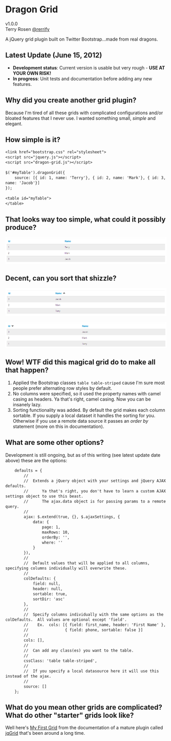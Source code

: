Dragon Grid
===============

v1.0.0<br />
Terry Rosen [@rerrify](https://twitter.com/rerrify)

A jQuery grid plugin built on Twitter Bootstrap...made from real dragons.<br />

Latest Update (June 15, 2012)
-------------------------

+ **Development status**: Current version is usable but very rough - **USE AT YOUR OWN RISK!**
+ **In progress**:  Unit tests and documentation before adding any new features.

Why did you create another grid plugin? 
-----------------

Because I'm tired of all these grids with complicated configurations and/or bloated features that I never use.
I wanted something small, *simple* and elegant.

How simple is it?
-----------------

    <link href="bootstrap.css" rel="stylesheet">
    <script src="jquery.js"></script>
    <script src="dragon-grid.js"></script>

	$('#myTable').dragonGrid({
		source: [{ id: 1, name: 'Terry'}, { id: 2, name: 'Mark'}, { id: 3, name: 'Jacob'}]
	});

	<table id="myTable">
    </table>

That looks way too simple, what could it possibly produce?
-----------------

![wtf](https://github.com/tcrosen/dragon-grid/raw/master/docs/basic.png)

Decent, can you sort that shizzle?
-----------------

![wtf](https://github.com/tcrosen/dragon-grid/raw/master/docs/basic_sorted.png)

![wtf](https://github.com/tcrosen/dragon-grid/raw/master/docs/basic_sorted_desc.png)

Wow! WTF did this magical grid do to make all that happen?
-----------------

1. Applied the Bootstrap classes `table table-striped` cause I'm sure most people prefer alternating row styles by default.
2. No columns were specified, so it used the property names with camel casing as headers.  Ya that's right, camel casing.  Now you can be insanely lazy.
3. Sorting functionality was added.  By default the grid makes each column sortable.  If you supply a local dataset it handles the sorting for you.  Otherwise if you use a remote data source it passes an *order by* statement (more on this in documentation).

What are some other options?
-----------------------------

Development is still ongoing, but as of this writing (see latest update date above) these are the options:

    	defaults = {
    		//
    		// 	Extends a jQuery object with your settings and jQuery AJAX defaults.
    		//		Ya that's right, you don't have to learn a custom AJAX settings object to use this beast.
    		//		The ajax.data object is for passing params to a remote query.
    		//
            ajax: $.extend(true, {}, $.ajaxSettings, {
                data: {
                    page: 1,
                    maxRows: 10,
                    orderBy: '',
                    where: ''
                }
            }),
            //
            //	Default values that will be applied to all columns, specifying columns individually will overwrite these.
            //
            colDefaults: {
                field: null,
                header: null,
                sortable: true,
                sortDir: 'asc'
            },
            //
            //	Specify columns individually with the same options as the colDefaults.  All values are optional except 'field'.
            //    Ex.  cols: [{ field: first_name, header: 'First Name' },
            //				  { field: phone, sortable: false }]
            //
            cols: [],
            //
            //	Can add any class(es) you want to the table.
            //
            cssClass: 'table table-striped',
            //
            //	If you specify a local datasource here it will use this instead of the ajax.
            //
            source: []
        };

What do you mean other grids are complicated?  What do other "starter" grids look like?  
-----------------------------
Well here's [My First Grid](http://www.trirand.com/jqgridwiki/doku.php?id=wiki:first_grid) from the documentation of a mature plugin called [jqGrid](http://www.trirand.com/jqgridwiki/doku.php) that's been around a long time.  